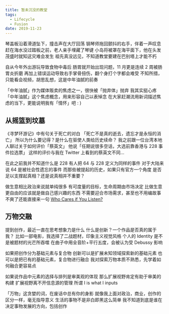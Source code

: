 ```yaml
---
title: 暂未沉没的教堂
tags:
  - Lifecycle
  - Fusion
date: 2019-11-23
---
```


琴盖板沿着滑道坠下，撞击声在大厅回荡
钢琴师拖回颤抖的右手，伴着一声叹息
赶在海水没过踏板之前，老人亲手埋藏了琴键
小岛将被罩在海平面下，他在头发茂盛时就知这灾难会发生
祖先真没远见，不知道教堂要建在巴别塔上才能不朽

自从今年外出游玩导致食物中毒后
肠胃就开始出现问题，11 月更是连续 2 周被肠胃炎折磨
再加上错误运动导致右手掌骨扭伤，翻个身打个字都会难受
不知所措，只能看会视频，胡思乱想，这是中年油腻的前奏

「中年油腻」作为媒体贩卖的焦虑之一，很快被「抛弃体」抛弃
我其实挺心疼「中年油腻」这个焦虑概念，用来形容自己以表悼念
在大家赶潮流用新词描述焦虑的当下，更能说明我有「情怀」吧 : )

## 从摇篮到坟墓

《寻梦环游记》中有句关于死亡的对白
「死亡不是真的逝去，遗忘才是永恒的消亡」
所以为什么要记得？是什么在驱使人类给历史续命？
我之前跟一位台湾本地人聊过关于如何评价「蔡英文」
他说「任期说很多空话，大选前靠香港与 228 事件拉选票」
这样的评价与我在 Twitter 上看到的蔡英文不同...

在此之前我并不知道什么是 228
有人把 64 与 228 定义为同样的事件
对于大陆来说 64 是被社会性遗忘的事件
而那些被提起的历史，如果只有官方一个角度
是否足以支撑起真相？还是说真相并不重要？

做生意相比政治来说就单纯很多
有可度量的目标，生命周期由市场决定
比做生意更自由的应该就是做自己感兴趣的东西
不需要迎合市场需求，甚至也不用编故事
不爽了还能直接来一句 [Who Cares if You Listen?](https://en.wikipedia.org/wiki/Who_Cares_if_You_Listen)

## 万物交融

提到创作，最近一直在思考想象力是什么
什么是创新？一个作品是否真的属于我？
比如一部电影，我选择了二战题材，印象主义视觉风格
个人的 Identity 是不是被题材的光芒所吞噬
在曲子中用全音阶+平行五度，会被认为受 Debussy 影响

如果把创作分为基础元素与复合物
创新可以是扩展未知领域探索新的基础元素
也可以是把已有的基础元素，复合物进行融合
我对探索万物本质不熟悉，先学着如何融合更容易点

如果说作品中元素的选择与排列是审美观的体现
那么扩展视野肯定有助于审美的构建
扩展视野离不开信息源的管理
所谓 I is what I inputs

「万物」这贪婪的词，在废话中总有你的身影
就像我上面对政治，商业，创作的区分一样，毫无指导意义
生活的事物不是非白即黑这么简单
我不知道到底是谁在决定事物发展的方向，包括创作
